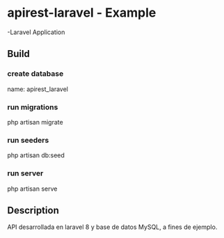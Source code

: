 # apirest-laravel - Example
-Laravel Application

## Build

### create database 
name: apirest_laravel

### run migrations
php artisan migrate

### run seeders
php artisan db:seed

### run server
php artisan serve

## Description

API desarrollada en laravel 8 y base de datos MySQL, a fines de ejemplo.
